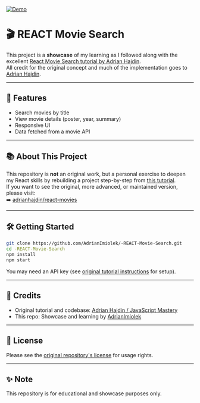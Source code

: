 [![Demo](https://img.shields.io/badge/DEMO-Live-green?style=for-the-badge&logo=vercel)](https://react-movie-search-pink.vercel.app/)

# 🎬 REACT Movie Search

This project is a **showcase** of my learning as I followed along with the excellent [React Movie Search tutorial by Adrian Hajdin](https://github.com/adrianhajdin/react-movies).  
All credit for the original concept and much of the implementation goes to [Adrian Hajdin](https://github.com/adrianhajdin).

---

## 🚀 Features

- Search movies by title
- View movie details (poster, year, summary)
- Responsive UI
- Data fetched from a movie API

---

## 📚 About This Project

This repository is **not** an original work, but a personal exercise to deepen my React skills by rebuilding a project step-by-step from [this tutorial](https://github.com/adrianhajdin/react-movies).  
If you want to see the original, more advanced, or maintained version, please visit:  
➡️ [adrianhajdin/react-movies](https://github.com/adrianhajdin/react-movies)

---

## 🛠️ Getting Started

```bash
git clone https://github.com/AdrianImiolek/-REACT-Movie-Search.git
cd -REACT-Movie-Search
npm install
npm start
```

You may need an API key (see [original tutorial instructions](https://github.com/adrianhajdin/react-movies) for setup).

---

## 🙏 Credits

- Original tutorial and codebase: [Adrian Hajdin / JavaScript Mastery](https://github.com/adrianhajdin)
- This repo: Showcase and learning by [AdrianImiolek](https://github.com/AdrianImiolek)

---

## 📄 License

Please see the [original repository's license](https://github.com/adrianhajdin/react-movies/blob/main/LICENSE) for usage rights.

---

## ✨ Note

This repository is for educational and showcase purposes only.

